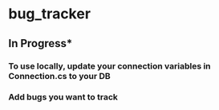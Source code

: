 # bug_tracker
## In Progress*

### To use locally, update your connection variables in Connection.cs to your DB
### Add bugs you want to track

